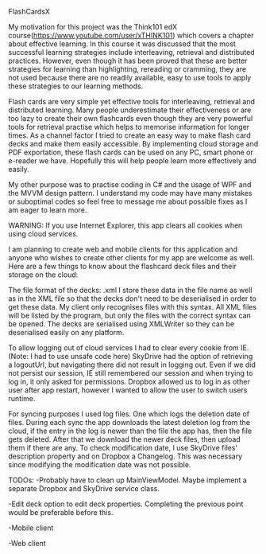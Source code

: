 FlashCardsX

My motivation for this project was the Think101 edX course(https://www.youtube.com/user/xTHINK101) which covers a chapter about effective learning. In this course it was discussed that the most successful learning strategies include interleaving, retrieval and distributed practices. However, even though it has been proved that these are better strategies for learning than highlighting, rereading or cramming, they are not used because there are no readily available, easy to use tools to apply these strategies to our learning methods. 

Flash cards are very simple yet effective tools for interleaving, retrieval and distributed learning. Many people underestimate their effectiveness or are too lazy to create their own flashcards even though they are very powerful tools for retrieval practise which helps to memorise information for longer times. As a channel factor I tried to create an easy way to make flash card decks and make them easily accessible. By implementing cloud storage and PDF exportation, these flash cards can be used on any PC, smart phone or e-reader we have. Hopefully this will help people learn more effectively and easily.

My other purpose was to practise coding in C# and the usage of WPF and the MVVM design pattern. I understand my code may have many mistakes or suboptimal codes so feel free to message me about possible fixes as I am eager to learn more.

WARNING: If you use Internet Explorer, this app clears all cookies when using cloud services.

I am planning to create web and mobile clients for this application and anyone who wishes to create other clients for my app are welcome as well. Here are a few things to know about the flashcard deck files and their storage on the cloud:

The file format of the decks: <Deck Name>_<TopicA Name>_<TopicB Name>.xml I store these data in the file name as well as in the XML file so that the decks don't need to be deserialised in order to get these data. My client only recognises files with this syntax. All XML files will be listed by the program, but only the files with the correct syntax can be opened. The decks are serialised using XMLWriter so they can be deserialised easily on any platform. 

To allow logging out of cloud services I had to clear every cookie from IE. (Note: I had to use unsafe code here) SkyDrive had the option of retrieving a logoutUrl, but navigating there did not result in logging out. Even if we did not persist our session, IE still remembered our session and when trying to log in, it only asked for permissions. Dropbox allowed us to log in as other user after app restart, however I wanted to allow the user to switch users runtime.

For syncing purposes I used log files. One which logs the deletion date of files. During each sync the app downloads the latest deletion log from the cloud, if the entry in the log is newer than the file the app has, then the file gets deleted. After that we download the newer deck files, then upload
them if there are any. To check modification date, I use SkyDrive files' description property and on Dropbox a Changelog. This was necessary since modifying the modification date was not possible.

TODOs:
-Probably have to clean up MainViewModel. Maybe implement a separate Dropbox and SkyDrive service class.

-Edit deck option to edit deck properties. Completing the previous point would be preferable before this.

-Mobile client

-Web client